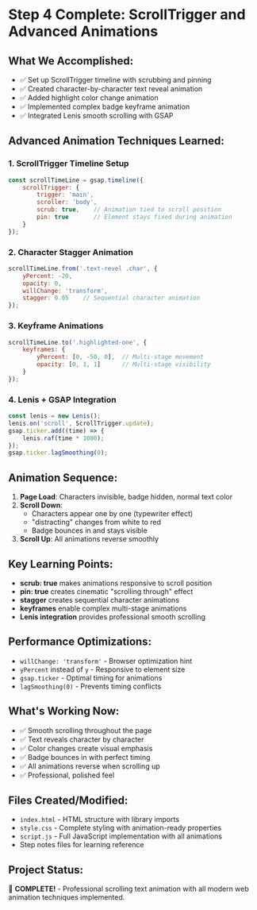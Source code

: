 # Step 4 Complete: ScrollTrigger and Advanced Animations

## What We Accomplished:
- ✅ Set up ScrollTrigger timeline with scrubbing and pinning
- ✅ Created character-by-character text reveal animation
- ✅ Added highlight color change animation
- ✅ Implemented complex badge keyframe animation
- ✅ Integrated Lenis smooth scrolling with GSAP

## Advanced Animation Techniques Learned:

### 1. ScrollTrigger Timeline Setup
```javascript
const scrollTimeLine = gsap.timeline({
    scrollTrigger: {
        trigger: 'main',
        scroller: 'body', 
        scrub: true,    // Animation tied to scroll position
        pin: true       // Element stays fixed during animation
    }
});
```

### 2. Character Stagger Animation
```javascript
scrollTimeLine.from('.text-revel .char', {
    yPercent: -20,
    opacity: 0,
    willChange: 'transform',
    stagger: 0.05    // Sequential character animation
});
```

### 3. Keyframe Animations
```javascript
scrollTimeLine.to('.highlighted-one', {
    keyframes: {
        yPercent: [0, -50, 0],  // Multi-stage movement
        opacity: [0, 1, 1]      // Multi-stage visibility
    }
});
```

### 4. Lenis + GSAP Integration
```javascript
const lenis = new Lenis();
lenis.on('scroll', ScrollTrigger.update);
gsap.ticker.add((time) => {
    lenis.raf(time * 1000);
});
gsap.ticker.lagSmoothing(0);
```

## Animation Sequence:
1. **Page Load**: Characters invisible, badge hidden, normal text color
2. **Scroll Down**: 
   - Characters appear one by one (typewriter effect)
   - "distracting" changes from white to red
   - Badge bounces in and stays visible
3. **Scroll Up**: All animations reverse smoothly

## Key Learning Points:
- **scrub: true** makes animations responsive to scroll position
- **pin: true** creates cinematic "scrolling through" effect  
- **stagger** creates sequential character animations
- **keyframes** enable complex multi-stage animations
- **Lenis integration** provides professional smooth scrolling

## Performance Optimizations:
- `willChange: 'transform'` - Browser optimization hint
- `yPercent` instead of `y` - Responsive to element size
- `gsap.ticker` - Optimal timing for animations
- `lagSmoothing(0)` - Prevents timing conflicts

## What's Working Now:
- ✅ Smooth scrolling throughout the page
- ✅ Text reveals character by character
- ✅ Color changes create visual emphasis  
- ✅ Badge bounces in with perfect timing
- ✅ All animations reverse when scrolling up
- ✅ Professional, polished feel

## Files Created/Modified:
- `index.html` - HTML structure with library imports
- `style.css` - Complete styling with animation-ready properties
- `script.js` - Full JavaScript implementation with all animations
- Step notes files for learning reference

## Project Status: 
🎉 **COMPLETE!** - Professional scrolling text animation with all modern web animation techniques implemented.

